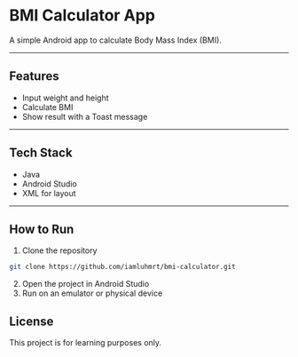 # BMI Calculator App

A simple Android app to calculate Body Mass Index (BMI).

---

## Features

- Input weight and height  
- Calculate BMI  
- Show result with a Toast message

---

## Tech Stack

- Java  
- Android Studio  
- XML for layout

---

## How to Run

1. Clone the repository  
```bash
git clone https://github.com/iamluhmrt/bmi-calculator.git
```
2. Open the project in Android Studio
3. Run on an emulator or physical device

## License
This project is for learning purposes only.
